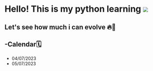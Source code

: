 # Hello! This is my python learning <img src="https://cdn.jsdelivr.net/gh/devicons/devicon/icons/python/python-original.svg" />
          
## Let's see how much i can evolve 🔥💪

## -Calendar🗓️

* 04/07/2023 
* 05/07/2023

